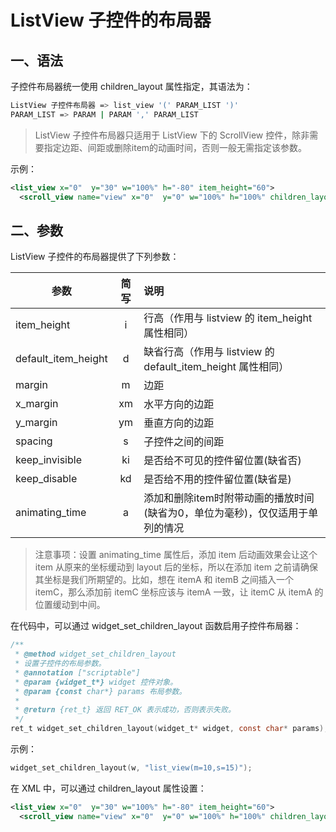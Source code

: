 # ListView 子控件的布局器

## 一、语法

子控件布局器统一使用 children_layout 属性指定，其语法为：

```bash
ListView 子控件布局器 => list_view '(' PARAM_LIST ')'
PARAM_LIST => PARAM | PARAM ',' PARAM_LIST
```

> ListView 子控件布局器只适用于 ListView 下的 ScrollView 控件，除非需要指定边距、间距或删除item的动画时间，否则一般无需指定该参数。

示例：

```xml
<list_view x="0"  y="30" w="100%" h="-80" item_height="60">
  <scroll_view name="view" x="0"  y="0" w="100%" h="100%" children_layout="list_view(m=10,s=15)">
```

## 二、参数

ListView 子控件的布局器提供了下列参数：

| 参数                  | 简写  | 说明                                                                          |
| --------------------- | :---: | :---------------------------------------------------------------------------- |
| item\_height          |   i   | 行高（作用与 listview 的 item\_height 属性相同）                              |
| default\_item\_height |   d   | 缺省行高（作用与 listview 的 default\_item\_height 属性相同）                 |
| margin                |   m   | 边距                                                                          |
| x\_margin             |  xm   | 水平方向的边距                                                                |
| y\_margin             |  ym   | 垂直方向的边距                                                                |
| spacing               |   s   | 子控件之间的间距                                                              |
| keep\_invisible       |  ki   | 是否给不可见的控件留位置(缺省否)                                              |
| keep\_disable         |  kd   | 是否给不用的控件留位置(缺省是)                                                |
| animating\_time       |   a   | 添加和删除item时附带动画的播放时间(缺省为0，单位为毫秒)，仅仅适用于单列的情况 |

> 注意事项：设置 animating\_time 属性后，添加 item 后动画效果会让这个 item 从原来的坐标缓动到 layout 后的坐标，所以在添加 item 之前请确保其坐标是我们所期望的。比如，想在 itemA 和 itemB 之间插入一个 itemC，那么添加前 itemC 坐标应该与 itemA 一致，让 itemC 从 itemA 的位置缓动到中间。

在代码中，可以通过 widget\_set\_children\_layout 函数启用子控件布局器：

```c
/**
 * @method widget_set_children_layout
 * 设置子控件的布局参数。
 * @annotation ["scriptable"]
 * @param {widget_t*} widget 控件对象。
 * @param {const char*} params 布局参数。
 *
 * @return {ret_t} 返回 RET_OK 表示成功，否则表示失败。
 */
ret_t widget_set_children_layout(widget_t* widget, const char* params);
```

示例：

```c
widget_set_children_layout(w, "list_view(m=10,s=15)");
```

在 XML 中，可以通过 children\_layout 属性设置：

```xml
<list_view x="0"  y="30" w="100%" h="-80" item_height="60">
  <scroll_view name="view" x="0"  y="0" w="100%" h="100%" children_layout="list_view(m=10,s=15)">
```

